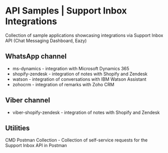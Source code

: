 # API Samples | Support Inbox Integrations

Collection of sample applications showcasing integrations via Support Inbox API (Chat Messaging Dashboard, Eazy)

## WhatsApp channel

- ms-dynamics - integration with Microsoft Dynamics 365
- shopify-zendesk - integration of notes with Shopify and Zendesk
- watson - integration of conversations with IBM Watson Assistant
- zohocrm - integration of remarks with Zoho CRM

## Viber channel

- viber-shopify-zendesk - integration of notes with Shopify and Zendesk

## Utilities

CMD Postman Collection - Collection of self-service requests for the Support Inbox API in Postman
